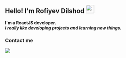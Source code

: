 ### <h2>Hello! I'm Rofiyev Dilshod <img src="https://media.giphy.com/media/hvRJCLFzcasrR4ia7z/giphy.gif" width="27px" /></h2>
<b>I'm a ReactJS developer.</b> <br />
<i><b>I really like developing projects and learning new things.</b></i>
<h3>Contact me</h3>
<a href="https://www.instagram.com/rof1yev.js/" target="_blank">
  <img src="https://toppng.com/uploads/preview/ew-instagram-logo-transparent-related-keywords-logo-instagram-vector-2017-115629178687gobkrzwak.png" />
</a>
